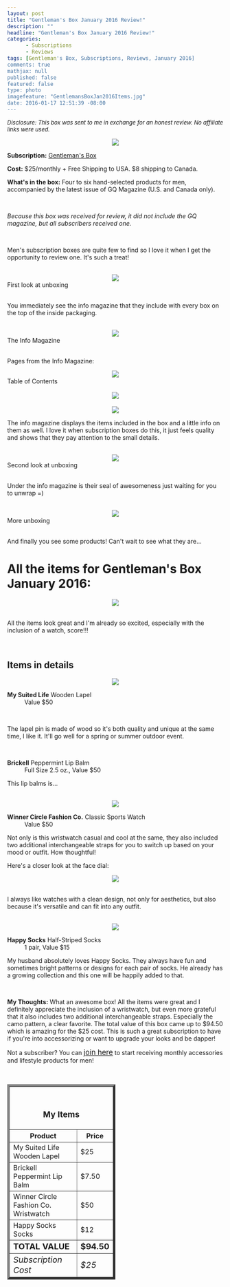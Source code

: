 ```yaml
---
layout: post
title: "Gentleman's Box January 2016 Review!"
description: ""
headline: "Gentleman's Box January 2016 Review!"
categories: 
      - Subscriptions
      - Reviews
tags: [Gentleman's Box, Subscriptions, Reviews, January 2016]
comments: true
mathjax: null
published: false
featured: false
type: photo
imagefeature: "GentlemansBoxJan2016Items.jpg"
date: 2016-01-17 12:51:39 -08:00
---
```


<i><font size="2">Disclosure: This box was sent to me in exchange for an honest review. No affiliate links were used.</font></i>

<center><a href="https://gentlemansbox.com" target="_blank">
<img src="/images/GentlemansBoxJan2016Box.jpg" border="0" style="border:none;max-width:100%;" />
</a></center>

<p><b>Subscription:</b> <a href="https://gentlemansbox.com" target="_blank">Gentleman's Box</a></p>
<p><b>Cost:</b> $25/monthly + Free Shipping to USA. $8 shipping to Canada.</p>
<p><b>What's in the box:</b> Four to six hand-selected products for men, accompanied by the latest issue of GQ Magazine (U.S. and Canada only).</p>
<br>

<p><i>Because this box was received for review, it did not include the GQ magazine, but all subscribers received one.</i></p>

<br>

<p>Men's subscription boxes are quite few to find so I love it when I get the opportunity to review one. It's such a treat!</p>

<br>

<center><img src='/images/GentlemansBoxJan2016OpenBox.jpg'></center>
<figcaption>First look at unboxing</figcaption> 

<br>

<p>You immediately see the info magazine that they include with every box on the top of the inside packaging.</p>

<br>

<center><img src='/images/GentlemansBoxJan2016Info.jpg'></center>
<figcaption>The Info Magazine</figcaption>

<br>

<p>Pages from the Info Magazine:</p>

<center><img src='/images/GentlemansBoxJan2016Info2.jpg'></center>
<figcaption>Table of Contents</figcaption>

<br>

<center><img src='/images/GentlemansBoxJan2016Info4.jpg'></center>

<br>

<center><img src='/images/GentlemansBoxJan2016Info3.jpg'></center>

<p>The info magazine displays the items included in the box and a little info on them as well. I love it when subscription boxes do this, it just feels quality and shows that they pay attention to the small details.</p>

<br>

<center><img src='/images/GentlemansBoxJan2016OpenBox2.jpg'></center>
<figcaption>Second look at unboxing</figcaption>

<br>

<p>Under the info magazine is their seal of awesomeness just waiting for you to unwrap =)</p>

<br>

<center><img src='/images/GentlemansBoxJan2016OpenBox3.jpg'></center>
<figcaption>More unboxing</figcaption>

<br>

<p>And finally you see some products! Can't wait to see what they are...</p>

# All the items for Gentleman's Box January 2016:

<center><img src='/images/GentlemansBoxJan2016Items.jpg'></center>

<br>

<p>All the items look great and I'm already so excited, especially with the inclusion of a watch, score!!!</p>

<br>

## Items in details

<center><img src='/images/GentlemansBoxJan2016LapelLipBalm.jpg'></center>

<DL>
<DT><b>My Suited Life</b> Wooden Lapel</DT>
<DD>Value $50</DD>
</DL>

<br>

<p>The lapel pin is made of wood so it's both quality and unique at the same time, I like it. It'll go well for a spring or summer outdoor event.</p>

<br>

<DL>
<DT><b>Brickell</b> Peppermint Lip Balm</DT>
<DD>Full Size 2.5 oz., Value $50</DD>
</DL>

<p>This lip balms is...</p>

<br>

<center><img src='/images/GentlemansBoxJan2016Watch.jpg'></center>

<DL>
<DT><b>Winner Circle Fashion Co.</b> Classic Sports Watch</DT>
<DD>Value $50</DD>
</DL>

<p>Not only is this wristwatch casual and cool at the same, they also included two additional interchangeable straps for you to switch up based on your mood or outfit. How thoughtful!</p>

<p>Here's a closer look at the face dial:</p>
<center><img src='/images/GentlemansBoxJan2016Watch2.jpg'></center>

<br>

<p>I always like watches with a clean design, not only for aesthetics, but also because it's versatile and can fit into any outfit.</p>

<br>

<center><img src='/images/GentlemansBoxJan2016HappySocks.jpg'></center>
<DL>
<DT><b>Happy Socks</b> Half-Striped Socks</DT>
<DD>1 pair, Value $15</DD>
</DL>

<p>My husband absolutely loves Happy Socks. They always have fun and sometimes bright patterns or designs for each pair of socks. He already has a growing collection and this one will be happily added to that.</p>

<br>

<p><i class="icon-exclamation-sign"></i><b> My Thoughts:</b> What an awesome box! All the items were great and I definitely appreciate the inclusion of a wristwatch, but even more grateful that it also includes two additional interchangeable straps. Especially the camo pattern, a clear favorite. The total value of this box came up to $94.50 which is amazing for the $25 cost. This is such a great subscription to have if you're into accessorizing or want to upgrade your looks and be dapper!</p>

<p>Not a subscriber? You can <a href="https://gentlemansbox.com"><big>join here</big></a> to start receiving monthly accessories and lifestyle products for men!</p>
<br>

<TABLE  BORDER="5" style="width:50%">
   <TR>
      <TH COLSPAN="2">
         <H3><BR><center>My Items</center></H3>
      </TH>
   </TR>
      <TH>Product</TH>
      <TH>Price</TH>
  <TR>
      <TD>My Suited Life Wooden Lapel</TD>
      <TD>$25</TD>
   </TR>
   <TR>
      <TD>Brickell Peppermint Lip Balm</TD>
      <TD>$7.50</TD>
   </TR>
  <TR>
      <TD>Winner Circle Fashion Co. Wristwatch</TD>
      <TD>$50</TD>
   </TR>
   <TR>
      <TD>Happy Socks Socks</TD>
      <TD>$12</TD>
   </TR>
   <TR>
      <TD><b><big>TOTAL VALUE</big></b></TD>
      <TD><b><big>$94.50</big></b></TD>
   </TR>
   <TR>
      <TD><i><big>Subscription Cost</big></i></TD>
      <TD><i><big>$25</big></i></TD>
   </TR>
</TABLE>
